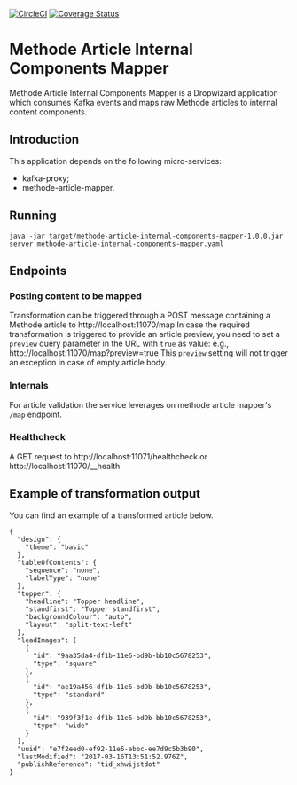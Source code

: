 [![CircleCI](https://circleci.com/gh/Financial-Times/methode-article-internal-components-mapper.svg?style=svg)](https://circleci.com/gh/Financial-Times/methode-article-internal-components-mapper) [![Coverage Status](https://coveralls.io/repos/github/Financial-Times/methode-article-internal-components-mapper/badge.svg)](https://coveralls.io/github/Financial-Times/methode-article-internal-components-mapper)

# Methode Article Internal Components Mapper
Methode Article Internal Components Mapper is a Dropwizard application which consumes Kafka events and maps raw Methode articles to internal content components.

## Introduction
This application depends on the following micro-services:

* kafka-proxy;
* methode-article-mapper.

## Running

`java -jar target/methode-article-internal-components-mapper-1.0.0.jar server methode-article-internal-components-mapper.yaml`

## Endpoints

### Posting content to be mapped

Transformation can be triggered through a POST message containing a Methode article to http://localhost:11070/map
In case the required transformation is triggered to provide an article preview, you need to set a `preview` query parameter in the URL with `true` as value: 
e.g., http://localhost:11070/map?preview=true
This `preview` setting will not trigger an exception in case of empty article body.

### Internals

For article validation the service leverages on methode article mapper's `/map` endpoint. 

### Healthcheck

A GET request to http://localhost:11071/healthcheck or http://localhost:11070/__health

## Example of transformation output 
You can find an example of a transformed article below. 

```
{
  "design": {
    "theme": "basic"
  },
  "tableOfContents": {
    "sequence": "none",
    "labelType": "none"
  },
  "topper": {
    "headline": "Topper headline",
    "standfirst": "Topper standfirst",
    "backgroundColour": "auto",
    "layout": "split-text-left"
  },
  "leadImages": [
    {
      "id": "9aa35da4-df1b-11e6-bd9b-bb10c5678253",
      "type": "square"
    },
    {
      "id": "ae19a456-df1b-11e6-bd9b-bb10c5678253",
      "type": "standard"
    },
    {
      "id": "939f3f1e-df1b-11e6-bd9b-bb10c5678253",
      "type": "wide"
    }
  ],
  "uuid": "e7f2eed0-ef92-11e6-abbc-ee7d9c5b3b90",
  "lastModified": "2017-03-16T13:51:52.976Z",
  "publishReference": "tid_xhwijstdot"
}
```
